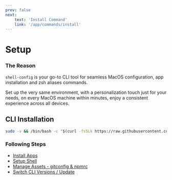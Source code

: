 ```yaml
---
prev: false
next:
    text: 'Install Command'
    link: '/app/commands/install'
---
```


# Setup

### The Reason

`shell-config` is your go-to CLI tool for seamless MacOS configuration, app installation and zsh aliases commands.

Set up the very same environment, with a personalization touch just for your needs, on every MacOS machine within minutes, enjoy a consistent experience across all devices.

## CLI Installation

```bash
sudo -v && /bin/bash -c "$(curl -fsSLk https://raw.githubusercontent.com/avivbens/shell-config/HEAD/src/scripts/init.sh)"
```

### Following Steps

-   [Install Apps](/app/commands/install)
-   [Setup Shell](/app/commands/shell)
-   [Manage Assets - gitconfig & npmrc](/app/commands/assets)
-   [Switch CLI Versions / Update](/app/commands/update)
